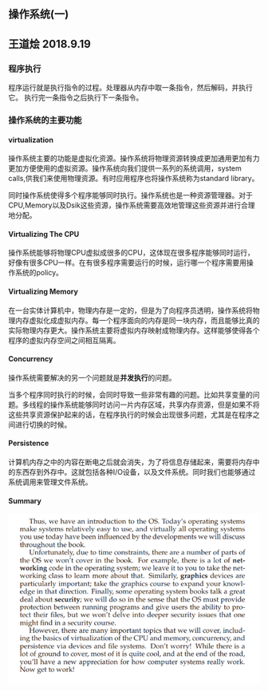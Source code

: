 ## 操作系统(一)
## 王道烩 2018.9.19

### 程序执行

程序运行就是执行指令的过程。处理器从内存中取一条指令，然后解码，并执行它。
执行完一条指令之后执行下一条指令。

### 操作系统的主要功能

#### virtualization

操作系统主要的功能是虚拟化资源。操作系统将物理资源转换成更加通用更加有力更加方便使用的虚拟资源。操作系统向我们提供一系列的系统调用，system calls,供我们来使用物理资源。有时应用程序也将操作系统称为standard library。

同时操作系统使得多个程序能够同时执行。操作系统也是一种资源管理器。对于CPU,Memory以及Dsik这些资源，操作系统需要高效地管理这些资源并进行合理地分配。

#### Virtualizing The CPU

操作系统能够将物理CPU虚拟成很多的CPU，这体现在很多程序能够同时运行，好像有很多CPU一样。在有很多程序需要运行的时候，运行哪一个程序需要用操作系统的policy。

#### Virtualizing Memory

在一台实体计算机中，物理内存是一定的，但是为了向程序员透明，操作系统将物理内存虚拟化成虚拟内存。每一个程序面向的内存是同一块内存，而且能够比真的实际物理内存更大。操作系统主要将虚拟内存映射成物理内存。这样能够使得各个程序的虚拟内存空间之间相互隔离。

#### Concurrency

操作系统需要解决的另一个问题就是**并发执行**的问题。

当多个程序同时执行的时候，会同时导致一些非常有趣的问题。比如共享变量的问题。多线程的操作系统能够同时访问一片内存区域，共享内存资源，但是如果不将这些共享资源保护起来的话，在程序执行的时候会出现很多问题，尤其是在程序之间进行切换的时候。

#### Persistence

计算机内存之中的内容在断电之后就会消失，为了将信息存储起来，需要将内存中的东西存到外存中。这就包括各种I/O设备，以及文件系统。同时我们也能够通过系统调用来管理文件系统。



#### Summary

![](./images/1.png)
